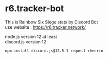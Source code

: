 # r6.tracker-bot  
This is Rainbow Six Siege stats by Discord Bot  
use website : https://r6.tracker.network/  


node.js version 12 at least  
discord.js version 12  

```
npm install discord.js@12.5.1 request cheerio  
```
